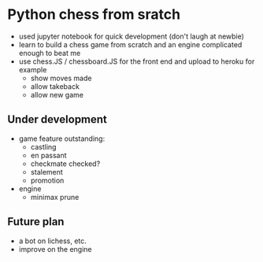 # Python chess from sratch

- used jupyter notebook for quick development (don't laugh at newbie)
- learn to build a chess game from scratch and an engine complicated enough to beat me
- use chess.JS / chessboard.JS for the front end and upload to heroku for example
    - show moves made
    - allow takeback
    - allow new game

## Under development
- game feature outstanding:
    - castling
    - en passant
    - checkmate checked?
    - stalement
    - promotion
- engine
    - minimax prune

## Future plan
- a bot on lichess, etc.
- improve on the engine